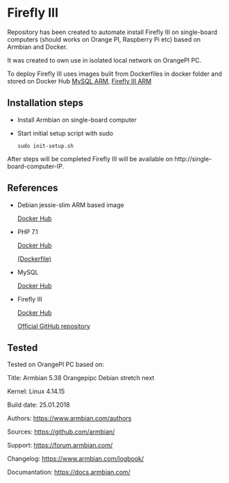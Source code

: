 # Firefly III

Repository has been created to automate install Firefly III on single-board computers (should works on Orange PI, Raspberry Pi etc) based on Armbian and Docker.

It was created to own use in isolated local network on OrangePI PC.

To deploy Firefly III uses images built from Dockerfiles in docker folder and stored on Docker Hub [MySQL ARM](https://hub.docker.com/r/po1yak/mysql_arm/), [Firefly III ARM](https://hub.docker.com/r/po1yak/firefly-iii_arm/)


## Installation steps

  * Install Armbian on single-board computer

  * Start initial setup script with sudo

    `sudo init-setup.sh`

After steps will be completed Firefly III will be available on http://single-board-computer-IP.


## References

  * Debian jessie-slim ARM based image

	[Docker Hub](https://hub.docker.com/r/arm32v7/debian/)

  * PHP 7.1

	[Docker Hub](https://hub.docker.com/_/php/)

	[(Dockerfile)](https://github.com/docker-library/php/blob/f504394473ea762a02a707325a9114df02987e71/7.1/jessie/apache/Dockerfile)

  * MySQL

	[Docker Hub](https://hub.docker.com/r/beercan1989/arm-mysql/)

  * Firefly III

	[Docker Hub](https://hub.docker.com/r/jc5x/firefly-iii/)

	[Official GitHub repository](https://github.com/firefly-iii/firefly-iii)

## Tested
  Tested on OrangePI PC based on:

  Title:			Armbian 5.38 Orangepipc Debian stretch next

  Kernel:			Linux 4.14.15

  Build date:		        25.01.2018

  Authors:		        https://www.armbian.com/authors

  Sources: 		        https://github.com/armbian/

  Support: 		        https://forum.armbian.com/

  Changelog: 		        https://www.armbian.com/logbook/

  Documantation:		https://docs.armbian.com/
